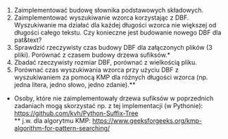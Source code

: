 1. Zaimplementować budowę słownika podstawowych składowych.  
2. Zaimplementować wyszukiwanie wzorca korzystając z DBF. Wyszukiwanie ma działać dla każdej długości wzorca nie większej od długości całego tekstu. Czy konieczne jest budowanie nowego DBF dla pat&text?  
3. Sprawdzić rzeczywisty czas budowy DBF dla załączonych plików (3 pliki). Porównać z czasem budowy drzewa sufiksów.*  
4. Zbadać rzeczywisty rozmiar DBF, porównać z wielkością pliku.  
5. Porównać czas wyszukiwania wzorca przy użyciu DBF z wyszukiwaniem za pomocą KMP dla różnych długości wzorca (np. jedna litera, jedno słowo, jedno zdanie).**  
  
* Osoby, które nie zaimplementowały drzewa sufiksów w poprzednich zadaniach mogą skorzystać np. z tej implementacji (w Pythonie):   https://github.com/kvh/Python-Suffix-Tree  
** j.w. dla algorytmu KMP: https://www.geeksforgeeks.org/kmp-algorithm-for-pattern-searching/  

